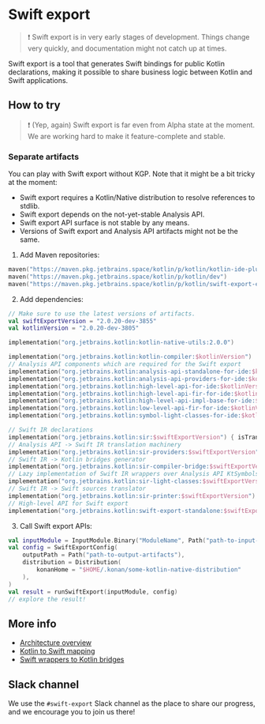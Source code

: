 # Swift export

> ❗️ Swift export is in very early stages of development.
> Things change very quickly, and documentation might not catch up at times.

Swift export is a tool that generates Swift bindings for public Kotlin declarations, making it possible to share business logic between
Kotlin and Swift applications.

## How to try

> ❗️ (Yep, again) Swift export is far even from Alpha state at the moment.
> We are working hard to make it feature-complete and stable.

### Separate artifacts

You can play with Swift export without KGP. Note that it might be a bit tricky at the moment:

* Swift export requires a Kotlin/Native distribution to resolve references to stdlib.
* Swift export depends on the not-yet-stable Analysis API.
* Swift export API surface is not stable by any means.
* Versions of Swift export and Analysis API artifacts might not be the same.

1. Add Maven repositories:

```kotlin
maven("https://maven.pkg.jetbrains.space/kotlin/p/kotlin/kotlin-ide-plugin-dependencies")
maven("https://maven.pkg.jetbrains.space/kotlin/p/kotlin/dev")
maven("https://maven.pkg.jetbrains.space/kotlin/p/kotlin/swift-export-experimental")
```

2. Add dependencies:

```kotlin
// Make sure to use the latest versions of artifacts.
val swiftExportVersion = "2.0.20-dev-3855"
val kotlinVersion = "2.0.20-dev-3805"

implementation("org.jetbrains.kotlin:kotlin-native-utils:2.0.0")

implementation("org.jetbrains.kotlin:kotlin-compiler:$kotlinVersion")
// Analysis API components which are required for the Swift export
implementation("org.jetbrains.kotlin:analysis-api-standalone-for-ide:$kotlinVersion") { isTransitive = false }
implementation("org.jetbrains.kotlin:analysis-api-providers-for-ide:$kotlinVersion") { isTransitive = false }
implementation("org.jetbrains.kotlin:high-level-api-for-ide:$kotlinVersion") { isTransitive = false }
implementation("org.jetbrains.kotlin:high-level-api-fir-for-ide:$kotlinVersion") { isTransitive = false }
implementation("org.jetbrains.kotlin:high-level-api-impl-base-for-ide:$kotlinVersion") { isTransitive = false }
implementation("org.jetbrains.kotlin:low-level-api-fir-for-ide:$kotlinVersion") { isTransitive = false }
implementation("org.jetbrains.kotlin:symbol-light-classes-for-ide:$kotlinVersion") { isTransitive = false }

// Swift IR declarations
implementation("org.jetbrains.kotlin:sir:$swiftExportVersion") { isTransitive = false }
// Analysis API -> Swift IR translation machinery
implementation("org.jetbrains.kotlin:sir-providers:$swiftExportVersion") { isTransitive = false }
// Swift IR -> Kotlin bridges generator
implementation("org.jetbrains.kotlin:sir-compiler-bridge:$swiftExportVersion") { isTransitive = false }
// Lazy implementation of Swift IR wrappers over Analysis API KtSymbols
implementation("org.jetbrains.kotlin:sir-light-classes:$swiftExportVersion") { isTransitive = false }
// Swift IR -> Swift sources translator
implementation("org.jetbrains.kotlin:sir-printer:$swiftExportVersion") { isTransitive = false }
// High-level API for Swift export
implementation("org.jetbrains.kotlin:swift-export-standalone:$swiftExportVersion") { isTransitive = false }
```

3. Call Swift export APIs:

```kotlin
val inputModule = InputModule.Binary("ModuleName", Path("path-to-input-klib"))
val config = SwiftExportConfig(
    outputPath = Path("path-to-output-artifacts"),
    distribution = Distribution(
        konanHome = "$HOME/.konan/some-kotlin-native-distribution"
    ),
)
val result = runSwiftExport(inputModule, config)
// explore the result!
```

## More info

* [Architecture overview](architecture.md)
* [Kotlin to Swift mapping](language-mapping.md)
* [Swift wrappers to Kotlin bridges](compiler-bridges.md)

## Slack channel

We use the `#swift-export` Slack channel as the place to share our progress, and we encourage you to join us there!

